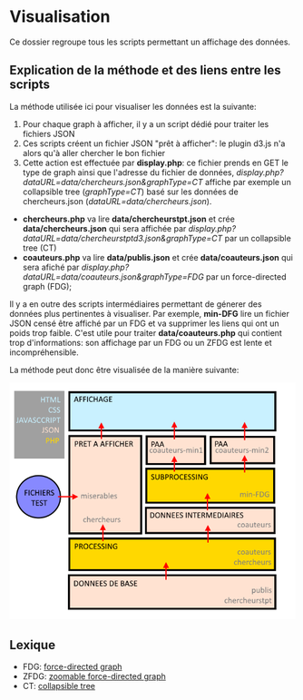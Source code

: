 # Visualisation

Ce dossier regroupe tous les scripts permettant un affichage des données.

## Explication de la méthode et des liens entre les scripts

La méthode utilisée ici pour visualiser les données est la suivante:
1. Pour chaque graph à afficher, il y a un script dédié pour traiter les fichiers JSON
2. Ces scripts créent un fichier JSON "prêt à afficher": le plugin d3.js n'a alors qu'à aller chercher le bon fichier
3. Cette action est effectuée par **display.php**: ce fichier prends en GET le type de graph ainsi que l'adresse du fichier de données, *display.php?dataURL=data/chercheurs.json&graphType=CT* affiche par exemple un collapsible tree (*graphType=CT*) basé sur les données de chercheurs.json (*dataURL=data/chercheurs.json*).

- **chercheurs.php** va lire **data/chercheurstpt.json** et crée **data/chercheurs.json** qui sera affichée par *display.php?dataURL=data/chercheurstptd3.json&graphType=CT* par un collapsible tree (CT)
- **coauteurs.php** va lire **data/publis.json** et crée **data/coauteurs.json** qui sera afiché par *display.php?dataURL=data/coauteurs.json&graphType=FDG* par un force-directed graph (FDG);

Il y a en outre des scripts intermédiaires permettant de génerer des données plus pertinentes à visualiser. Par exemple, **min-DFG** lire un fichier JSON censé être affiché par un FDG et va supprimer les liens qui ont un poids trop faible. C'est utile pour traiter **data/coauteurs.php** qui contient trop d'informations: son affichage par un FDG ou un ZFDG est lente et incompréhensible.

La méthode peut donc être visualisée de la manière suivante:

![Cheminement des informations, des données jusqu'à la visualisation](../resource/chemin-infos-visualisation.png "cheminement des informations, des données jusqu'à la visualisation")

## Lexique

- FDG: [force-directed graph](https://bl.ocks.org/mbostock/4062045)
- ZFDG: [zoomable force-directed graph](https://bl.ocks.org/pkerpedjiev/f2e6ebb2532dae603de13f0606563f5b)
- CT: [collapsible tree](https://bl.ocks.org/mbostock/4339083)
